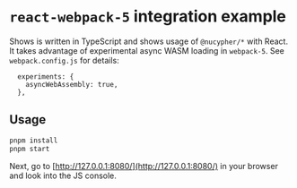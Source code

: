 # `react-webpack-5` integration example

Shows is written in TypeScript and shows usage of `@nucypher/*` with React. It takes advantage of experimental async
WASM loading in `webpack-5`. See `webpack.config.js` for details:

```
  experiments: {
    asyncWebAssembly: true,
  },
```

## Usage

```bash
pnpm install
pnpm start
```

Next, go to [http://127.0.0.1:8080/](http://127.0.0.1:8080/) in your browser and look into the JS console.
